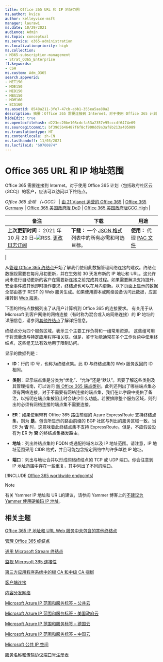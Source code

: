```yaml
---
title: Office 365 URL 和 IP 地址范围
ms.author: kvice
author: kelleyvice-msft
manager: laurawi
ms.date: 10/29/2021
audience: Admin
ms.topic: conceptual
ms.service: o365-administration
ms.localizationpriority: high
ms.collection:
- M365-subscription-management
- Strat_O365_Enterprise
f1.keywords:
- CSH
ms.custom: Adm_O365
search.appverid:
- MET150
- MOE150
- MED150
- MBS150
- MOM160
- BCS160
ms.assetid: 8548a211-3fe7-47cb-abb1-355ea5aa88a2
description: 摘要：Office 365 需要连接到 Internet。对于使用 Office 365 计划（包括政府社区云 (GCC)）的客户，应该可以访问以下终结点。
hideEdit: true
ms.openlocfilehash: d223ec20be108cdcfa53a2357e95cccdf6474e69
ms.sourcegitcommit: bf3965b46487f6f8cf900dd9a3af8b213a405989
ms.translationtype: HT
ms.contentlocale: zh-CN
ms.lasthandoff: 11/03/2021
ms.locfileid: "60700874"
---
```

# <a name="office-365-urls-and-ip-address-ranges"></a>Office 365 URL 和 IP 地址范围

Office 365 需要连接到 Internet。对于使用 Office 365 计划（包括政府社区云 (GCC)）的客户，应该可以访问以下终结点。
  
*Office 365 全球 （+GCC）* \| [由 21 Vianet 运营的 Office 365](urls-and-ip-address-ranges-21vianet.md) \| [Office 365 Germany](microsoft-365-germany-endpoints.md) \| [Office 365 美国政府版 DoD](microsoft-365-u-s-government-dod-endpoints.md) \| [Office 365 美国政府版GCC High](microsoft-365-u-s-government-gcc-high-endpoints.md) \|

|备注|下载|用途|
|---|---|---|
|**上次更新时间：** 2021 年 10 月 29 日–![RSS.](../media/5dc6bb29-25db-4f44-9580-77c735492c4b.png) [更改日志订阅](https://endpoints.office.com/version/worldwide?allversions=true&format=rss&clientrequestid=b10c5ed1-bad1-445f-b386-b919946339a7)|**下载：** 一个 [JSON 格式](https://endpoints.office.com/endpoints/worldwide?clientrequestid=b10c5ed1-bad1-445f-b386-b919946339a7)列表中的所有必需和可选目标。|**使用：** 代理 [PAC 文件](managing-office-365-endpoints.md#pacfiles)|
|

从[管理 Office 365 终结点](managing-office-365-endpoints.md)开始了解我们使用此数据管理网络连接的建议。终结点数据视需要在每月月初更新，并在生效前 30 天发布新的 IP 地址和 URL。这允许尚未进行自动更新的客户在需要新连接之前完成其过程。如果需要解决支持提升、安全事件或其他即时操作要求，终结点也可以在月内更新。以下页面上显示的数据全部由基于 REST 的 Web 服务生成。如果使用脚本或网络设备访问此数据，应直接转到 [Web 服务](microsoft-365-ip-web-service.md)。

下面的终结点数据列出了从用户计算机到 Office 365 的连接要求。 有关用于从 Microsoft 到客户网络的网络连接（有时称为混合或入站网络连接）的 IP 地址的详细信息，请参阅[其他终结点](additional-office365-ip-addresses-and-urls.md)了解详细信息。

终结点分为四个服务区域，表示三个主要工作负荷和一组常用资源。 这些组可用于将流量流与特定应用程序相关联，但是，鉴于功能通常在多个工作负荷中使用终结点，这些组无法有效地用于限制访问。

显示的数据列是：

- **ID**：行的 ID 号，也称为终结点集。此 ID 与终结点集的 Web 服务返回的 ID 相同。

- **类别**：显示端点集是分类为“优化”、“允许”还是“默认”。若要了解这些类别及其管理指南，可以访问 [新 Office 365 端点类别](microsoft-365-network-connectivity-principles.md#new-office-365-endpoint-categories)。此列还列出了哪些端点集必须有网络连接。对于不需要有网络连接的端点集，我们在此字段中提供了备注，以指明在端点集被阻止时会缺少什么功能。若要排除整个服务区域，则列出的必须有网络连接的端点集不需要连接。

- **ER**：如果使用带有 Office 365 路由前缀的 Azure ExpressRoute 支持终结点集，则为 **是**。包含所显示的路由前缀的 BGP 社区与列出的服务区域一致。当 ER 为 **否** 时，这意味着此终结点集不支持 ExpressRoute。但是，不应假设没有为 ER 为 **否** 的终结点集播发路由。

- **地址**：列出终结点集的 FQDN 或通配符域名以及 IP 地址范围。请注意，IP 地址范围采用 CIDR 格式，并且可能包含指定网络中的许多单独 IP 地址。

- **端口**：列出与地址合并以形成网络终结点的 TCP 或 UDP 端口。你会注意到 IP 地址范围中存在一些重复，其中列出了不同的端口。

[!INCLUDE [Office 365 worldwide endpoints](../includes/office-365-worldwide-endpoints.md)]

> [!NOTE]
> 有关 Yammer IP 地址和 UR L的建议，请参阅 Yammer 博客上的[不建议为 Yammer 使用硬编码 IP 地址](https://techcommunity.microsoft.com/t5/Yammer-Blog/Using-hard-coded-IP-addresses-for-Yammer-is-not-recommended/ba-p/276592)。

## <a name="related-topics"></a>相关主题

[Office 365 IP 地址和 URL Web 服务中未包含的其他终结点](additional-office365-ip-addresses-and-urls.md)

[管理 Office 365 终结点](managing-office-365-endpoints.md)

[通用 Microsoft Stream 终结点](/stream/network-overview#general-microsoft-stream-endpoints)
  
[监视 Microsoft 365 连接性](./monitor-connectivity.md)

[第三方应用程序系统中的根 CA 和中级 CA 捆绑](../compliance/encryption-office-365-certificate-chains.md)
  
[客户端连接](https://support.office.com/article/client-connectivity-4232abcf-4ae5-43aa-bfa1-9a078a99c78b)
  
[内容分发网络](https://support.office.com/article/content-delivery-networks-0140f704-6614-49bb-aa6c-89b75dcd7f1f)
  
[Microsoft Azure IP 范围和服务标签 – 公共云](https://www.microsoft.com/download/details.aspx?id=56519)

[Microsoft Azure IP 范围和服务标签 - 美国政府云](https://www.microsoft.com/download/details.aspx?id=57063)

[Microsoft Azure IP 范围和服务标签 – 德国云](https://www.microsoft.com/download/details.aspx?id=57064)

[Microsoft Azure IP 范围和服务标签 – 中国云](https://www.microsoft.com/download/details.aspx?id=57062)
  
[Microsoft 公共 IP 空间](https://www.microsoft.com/download/details.aspx?id=53602)

[服务名称和传输协议端口号注册表](https://www.iana.org/assignments/service-names-port-numbers/service-names-port-numbers.xhtml)
